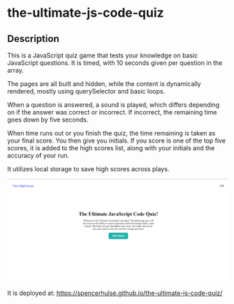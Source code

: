 # the-ultimate-js-code-quiz

## Description

This is a JavaScript quiz game that tests your knowledge on basic JavaScript questions. It is timed, with 10 seconds given per question in the array.

The pages are all built and hidden, while the content is dynamically rendered, mostly using querySelector and basic loops.

When a question is answered, a sound is played, which differs depending on if the answer was correct or incorrect. If incorrect, the remaining time goes down by five seconds.

When time runs out or you finish the quiz, the time remaining is taken as your final score. You then give you initials. If you score is one of the top five scores, it is added to the high scores list, along with your initials and the accuracy of your run.

It utilizes local storage to save high scores across plays.

![alt text](./assets/images/screenshot.png)

It is deployed at: https://spencerhulse.github.io/the-ultimate-js-code-quiz/
